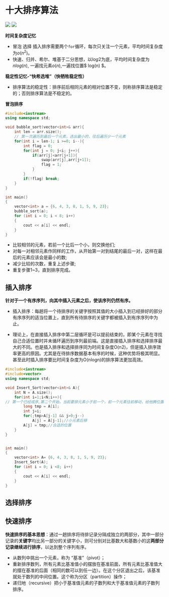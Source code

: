 # 十大排序算法

<img src="J:\OneDrive - csu.edu.cn\C++learning\Data_Structure_LC\十大排序算法\pxsf.png">

<img src="J:\OneDrive - csu.edu.cn\C++learning\Data_Structure_LC\十大排序算法\时间复杂度.png">


**时间复杂度记忆**
- 冒泡 选择 插入排序需要两个`for`循环，每次只关注一个元素，平均时间复杂度为$o(n^2)$。
- 快速、归并、希尔、堆基于二分思想，以$log2$为底，平均时间复杂度为$nlog(n)$, 一遍找元素$o(n)$,一遍找位置$ log(n) $。

**稳定性记忆-“快希选堆”（快牺牲稳定性）**
- 排序算法的稳定性：排序前后相同元素的相对位置不变，则称排序算法是稳定的；否则排序算法是不稳定的。

**冒泡排序**
```c++
#include<iostream>
using namespace std;

void bubble_sort(vector<int>& arr){
    int len = arr.size();
    // 第一次遍历到最后一个元素，选出最小的，往后遍历少一个元素
    for(int i = len-1; i >=0; i--){
        int flag = 0;
        for(int j = 0; j<i; j++){
            if(arr[j]<arr[j+1]){
                swap(arr[j],arr[j+1]);
                flag = 1;
            }
        }
        if(!flag) break;
    }
}

int main()
{
    vector<int> a = {6, 4, 3, 8, 1, 5, 9, 23};
    bubble_sort(a);
    for (int i = 0; i < 8; i++)
    {
        cout << a[i] << endl;
    }
}
```
- 比较相邻的元素，若前一个比后一个小，则交换他们;
- 对每一对相邻元素作同样的工作，从开始第一对到结尾的最后一对，这样在最后的元素应该会是最小的数;
- 减少比较的次数，重复上述步骤;
- 重复步骤1~3，直到排序完成。


## 插入排序

**针对于一个有序序列，向其中插入元素之后，使该序列仍然有序。**

- 插入排序：每趟将一个待排序的关键字按照其值的大小插入到已经排好的部分有序序列的适当位置上，直到所有待排序的关键字都被插入到有序序列中为止。

- 理论上，在直接插入排序中第二层循环是可以提前结束的，即某个元素在寻找自己合适位置时并未循环遍历到序列最前端。这是直接插入排序和选择排序最大的不同。也是插入排序和选择排序同为时间复杂度O(n2)，但是插入排序效率更高的原因。尤其是在待排序数据基本有序的时候，这种优势将极其明显。甚至此时插入排序要比时间复杂度为O(nlogn)的排序算法更加高效。
  
```C++
#include<iostream>
#include<vector>
using namespace std;

void Insert_Sort(vector<int>& A){
    int N = A.size();
    for(int i=1;i<N;i++){  
// 第一个已经成序,第二个开始，当前要排元素小于前一个，前一个元素往前移动，给他腾位置
        long tmp = A[i];
        int j=i;
        for(;tmp>A[j-1] && j>0;j--)
            A[j] = A[j-1];//小元素后移
        A[j] = tmp;//合适的位置
	}
}


int main()
{
    vector<int> A= {6, 4, 3, 8, 1, 5, 9, 23};
    Insert_Sort(A);
    for (int i = 0; i <8; i++)
    {
        cout << A[i] << endl;
    }
}
```


## 选择排序

## 快速排序

**快速排序的基本思想**：通过一趟排序将待排记录分隔成独立的两部分，其中一部分记录的**关键字**均比另一部分的关键字小，则可分别对比基数大和基数小的这**两部分记录继续进行排序**，以达到整个序列有序。

- 从数列中挑出一个元素，称为 “基准”（pivot）；
- 重新排序数列，所有元素比基准值小的摆放在基准前面，所有元素比基准值大的摆在基准的后面（相同的数可以到任一边）。在这个分区退出之后，该基准就处于数列的中间位置。这个称为分区（partition）操作；
- 递归地（recursive）把小于基准值元素的子数列和大于基准值元素的子数列排序。